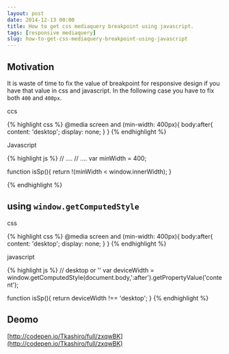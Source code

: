 ```yaml
---
layout: post
date: 2014-12-13 00:00
title: How to get css mediaquery breakpoint using javascript.
tags: [responsive mediaquery]
slug: how-to-get-css-mediaquery-breakpoint-using-javascript
---
```


## Motivation

It is waste of time to fix the value of breakpoint for responsive design if you have that value in css and javascript.
In the following case you have to fix both `400` and `400px`.

ccs 

{% highlight css %}
@media screen and (min-width: 400px){
  body:after{
    content: 'desktop';
    display: none;
  }
}
{% endhighlight %}   

Javascript

{% highlight js %}
// ....
// ....
var minWidth = 400;

function isSp(){
   return !(minWidth < window.innerWidth);
}

{% endhighlight %}   
## using `window.getComputedStyle`

css

{% highlight css %}
@media screen and (min-width: 400px){
  body:after{
    content: 'desktop';
    display: none;
  }
}
{% endhighlight %}   

javascript


{% highlight js %}
// desktop or ''
var deviceWidth = window.getComputedStyle(document.body,':after').getPropertyValue('content');

function isSp(){
  return deviceWidth !== 'desktop';
}
{% endhighlight %}   

## Deomo

[http://codepen.io/Tkashiro/full/zxqwBK](http://codepen.io/Tkashiro/full/zxqwBK)

